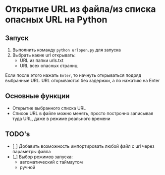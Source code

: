 # Открытие URL из файла/из списка опасных URL на Python

## Запуск
1. Выполнить команду `python urlopen.py` для запуска
2. Выбрать какие url открывать:
    * URL из папки urls.txt
    * URL всех опасных страниц

Если после этого  нажать `Enter`, то начнуть открываться подряд выбранные URL. URL открываются без задержки, а по нажатию на Enter

## Основные функции
* Открытие выбранного списка URL
* Список URL в файле можно менять, просто построчно записывая туда URL, даже в режиме реального времени

## TODO's

- [_] Добавить возможность импортировать любой файл с url через параметры файла
- [_] Выбор режимов запуска:
    * автоматический с таймаутом
    * ручной
